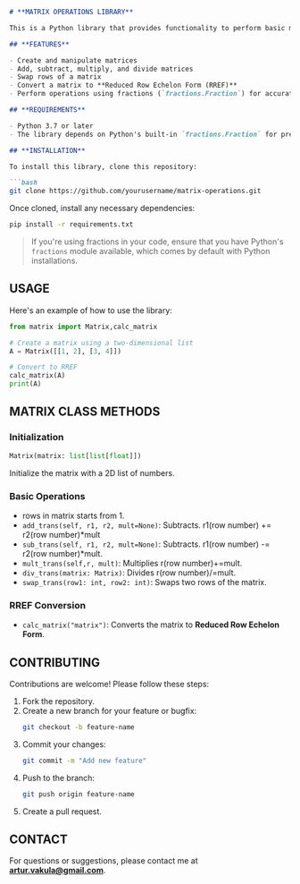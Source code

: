 
```markdown
# **MATRIX OPERATIONS LIBRARY**

This is a Python library that provides functionality to perform basic matrix operations and convert matrices to **Reduced Row Echelon Form (RREF)**. The library supports operations with fractions to maintain precision in calculations.

## **FEATURES**

- Create and manipulate matrices
- Add, subtract, multiply, and divide matrices
- Swap rows of a matrix
- Convert a matrix to **Reduced Row Echelon Form (RREF)**
- Perform operations using fractions (`fractions.Fraction`) for accurate results

## **REQUIREMENTS**

- Python 3.7 or later
- The library depends on Python's built-in `fractions.Fraction` for precise fractional arithmetic.

## **INSTALLATION**

To install this library, clone this repository:

```bash
git clone https://github.com/yourusername/matrix-operations.git
```

Once cloned, install any necessary dependencies:

```bash
pip install -r requirements.txt
```

> If you're using fractions in your code, ensure that you have Python's `fractions` module available, which comes by default with Python installations.

## **USAGE**

Here's an example of how to use the library:


```python
from matrix import Matrix,calc_matrix

# Create a matrix using a two-dimensional list
A = Matrix([[1, 2], [3, 4]])

# Convert to RREF
calc_matrix(A)
print(A)
```

## **MATRIX CLASS METHODS**

### **Initialization**
```python
Matrix(matrix: list[list[float]])
```
Initialize the matrix with a 2D list of numbers.


### **Basic Operations**
- rows in matrix starts from 1.
- `add_trans(self, r1, r2, mult=None)`: Subtracts. r1(row number) += r2(row number)*mult
- `sub_trans(self, r1, r2, mult=None)`: Subtracts. r1(row number) -= r2(row number)*mult.
- `mult_trans(self,r, mult)`: Multiplies r(row number)+=mult.
- `div_trans(matrix: Matrix)`: Divides r(row number)/=mult.
- `swap_trans(row1: int, row2: int)`: Swaps two rows of the matrix.

### **RREF Conversion**
- `calc_matrix("matrix")`: Converts the matrix to **Reduced Row Echelon Form**.

## **CONTRIBUTING**

Contributions are welcome! Please follow these steps:

1. Fork the repository.
2. Create a new branch for your feature or bugfix:
    ```bash
    git checkout -b feature-name
    ```
3. Commit your changes:
    ```bash
    git commit -m "Add new feature"
    ```
4. Push to the branch:
    ```bash
    git push origin feature-name
    ```
5. Create a pull request.

## **CONTACT**

For questions or suggestions, please contact me at **artur.vakula@gmail.com**.
```
